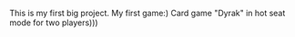 This is my first big project. My first game:)
Card game "Dyrak" in hot seat mode for two players)))
